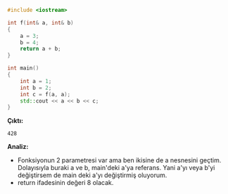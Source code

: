 ```CPP
#include <iostream>

int f(int& a, int& b)
{
	a = 3;
	b = 4;
	return a + b;
}

int main()
{
	int a = 1;
	int b = 2;
	int c = f(a, a);
	std::cout << a << b << c;
}
```
**Çıktı:**
```
428
```
**Analiz:**
- Fonksiyonun 2 parametresi var ama ben ikisine de a nesnesini geçtim. Dolayısıyla buraki a ve b, main'deki a'ya referans. Yani a'yı veya b'yi değiştirsem de main deki a'yı değiştirmiş oluyorum.
- return ifadesinin değeri 8 olacak. 













